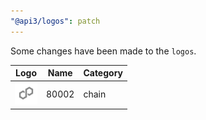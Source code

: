 ```yaml
---
"@api3/logos": patch
---
```


Some changes have been made to the `logos`.

|Logo|Name|Category|
|---|---|---|
|<img src="./raw/chains/Chain80002.svg" width="36" alt="">|80002|chain|
